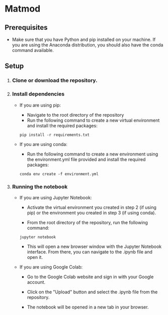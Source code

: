 # Matmod
## Prerequisites
* Make sure that you have Python and pip installed on your machine. If you are using the Anaconda distribution, you should also have the conda command available.
## Setup
1. ### Clone or download the repository.

2. ### Install dependencies
    - If you are using pip:
        - Navigate to the root directory of the repository
        - Run the following command to create a new virtual environment and install the required packages:
        ```
        pip install -r requirements.txt
        ```
    - If you are using conda:

        - Run the following command to create a new environment using the environment.yml file provided and install the required packages:

        ```
        conda env create -f environment.yml
        ```
3. ### Running the notebook
    - If you are using Jupyter Notebook:

        - Activate the virtual environment you created in step 2 (if using pip) or the environment you created in step 3 (if using conda).

        - From the root directory of the repository, run the following command:

        ```
        jupyter notebook
        ```

        - This will open a new browser window with the Jupyter Notebook interface. From there, you can navigate to the .ipynb file and open it.

    - If you are using Google Colab:

        - Go to the Google Colab website and sign in with your Google account.

        - Click on the "Upload" button and select the .ipynb file from the repository.
        
        - The notebook will be opened in a new tab in your browser.
